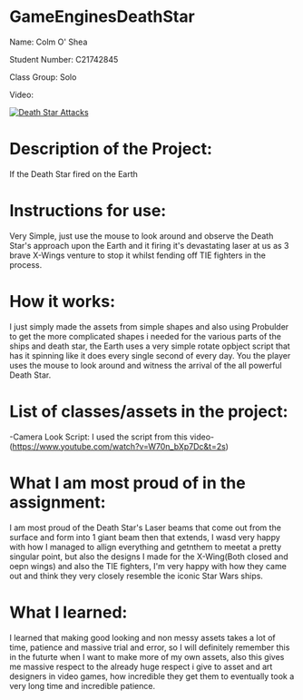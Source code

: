 # GameEnginesDeathStar

Name: Colm O' Shea

Student Number: C21742845

Class Group: Solo

Video:

[![Death Star Attacks](https://img.youtube.com/vi/oPNlDKBbWCo/0.jpg)](https://www.youtube.com/watch?v=oPNlDKBbWCo)

# Description of the Project:

If the Death Star fired on the Earth

# Instructions for use:

Very Simple, just use the mouse to look around and observe the Death Star's approach upon the Earth and it firing it's devastating laser at us as 3 brave X-Wings venture to stop it whilst fending off TIE fighters in the process.

# How it works:

I just simply made the assets from simple shapes and also using Probulder to get the more complicated shapes i needed for the various parts of the ships and death star, the Earth uses a very simple rotate opbject script that has it spinning like it does every single second of every day. You the player uses the mouse to look around and witness the arrival of the all powerful Death Star.

# List of classes/assets in the project:

-Camera Look Script: I used the script from this video-(https://www.youtube.com/watch?v=W70n_bXp7Dc&t=2s)


# What I am most proud of in the assignment:

I am most proud of the Death Star's Laser beams that come out from the surface and form into 1 giant beam then that extends, I wasd very happy with how I managed to allign everything and getnthem to meetat a pretty singular point, but also the designs I made for the X-Wing(Both closed and oepn wings) and also the TIE fighters, I'm very happy with how they came out and think they very closely resemble the iconic Star Wars ships.

# What I learned:

I learned that making good looking and non messy assets takes a lot of time, patience and massive trial and error, so I will definitely remember this in the futurte when I want to make more of my own assets, also this gives me massive respect to the already huge respect i give to asset and art designers in video games, how incredible they get them to eventually took a very long time and incredible patience.
